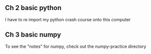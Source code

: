## Ch 2 basic python
I have to re import my python crash course onto this computer

## Ch 3 basic numpy
To see the "notes" for numpy, check out the numpy-practice directory

